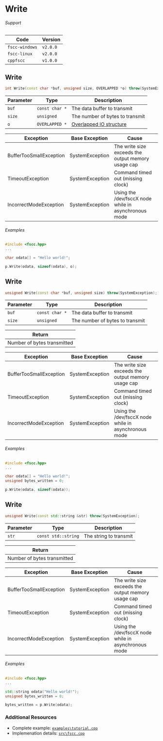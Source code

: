 # Write


###### Support
| Code           | Version
| -------------- | --------
| `fscc-windows` | `v2.0.0` 
| `fscc-linux`   | `v2.0.0` 
| `cppfscc`      | `v1.0.0`


## Write
```c++
int Write(const char *buf, unsigned size, OVERLAPPED *o) throw(SystemException);
```

| Parameter    | Type             | Description
| ------------ | ---------------- | -----------------------
| `buf`        | `const char *`   | The data buffer to transmit
| `size`       | `unsigned`       | The number of bytes to transmit
| `o`          | `OVERLAPPED *`   | [Overlapped IO structure](http://msdn.microsoft.com/en-us/library/windows/desktop/ms686358.aspx)

| Exception                   | Base Exception  | Cause
| --------------------------- | --------------- | --------------------------------------------------
| BufferTooSmallException     | SystemException | The write size exceeds the output memory usage cap
| TimeoutException            | SystemException | Command timed out (missing clock)
| IncorrectModeException        | SystemException | Using the /dev/fsccX node while in asynchronous mode


###### Examples
```c++
#include <fscc.hpp>
...

char odata[] = "Hello world!";

p.Write(odata, sizeof(odata), o);
```

## Write
```c++
unsigned Write(const char *buf, unsigned size) throw(SystemException);
```

| Parameter    | Type             | Description
| ------------ | ---------------- | -----------------------
| `buf`        | `const char *`   | The data buffer to transmit
| `size`       | `unsigned`       | The number of bytes to transmit

| Return
| ---------------------------
| Number of bytes transmitted

| Exception                   | Base Exception  | Cause
| --------------------------- | --------------- | --------------------------------------------------
| BufferTooSmallException     | SystemException | The write size exceeds the output memory usage cap
| TimeoutException            | SystemException | Command timed out (missing clock)
| IncorrectModeException        | SystemException | Using the /dev/fsccX node while in asynchronous mode

###### Examples
```c++
#include <fscc.hpp>
...

char odata[] = "Hello world!";
unsigned bytes_written = 0;

p.Write(odata, sizeof(odata));
```

## Write
```c++
unsigned Write(const std::string &str) throw(SystemException);
```

| Parameter | Type                | Description
| --------- | ------------------- | -----------------------
| `str`     | `const std::string` | The string to transmit

| Return
| ---------------------------
| Number of bytes transmitted

| Exception                   | Base Exception  | Cause
| --------------------------- | --------------- | --------------------------------------------------
| BufferTooSmallException     | SystemException | The write size exceeds the output memory usage cap
| TimeoutException            | SystemException | Command timed out (missing clock)
| IncorrectModeException        | SystemException | Using the /dev/fsccX node while in asynchronous mode

###### Examples
```c++
#include <fscc.hpp>
...

std::string odata("Hello world!");
unsigned bytes_written = 0;

bytes_written = p.Write(odata);
```


### Additional Resources
- Complete example: [`examples\tutorial.cpp`](https://github.com/commtech/cppfscc/blob/master/examples/tutorial.cpp)
- Implemenation details: [`src\fscc.cpp`](https://github.com/commtech/cppfscc/blob/master/src/fscc.cpp)
